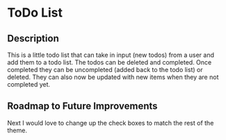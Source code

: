 # ToDo List

## Description
This is a little todo list that can take in input (new todos) from a user and add them to a todo list. The todos can be deleted and completed. Once completed they can be uncompleted (added back to the todo list) or deleted.
They can also now be updated with new items when they are not completed yet.

## Roadmap to Future Improvements
Next I would love to change up the check boxes to match the rest of the theme.


